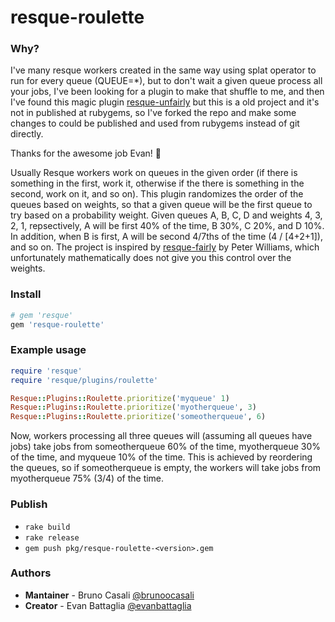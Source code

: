 resque-roulette
===============

### Why?

I've many resque workers created in the same way using splat operator to run for every queue (QUEUE=*), but to don't wait a given queue process all your jobs, 
I've been looking for a plugin to make that shuffle to me, and then I've found this magic plugin [resque-unfairly](https://github.com/seomoz/resque-unfairly) 
but this is a old project and it's not in published at rubygems, so I've forked the repo and make some changes to could be published and used from rubygems instead of git directly.

Thanks for the awesome job Evan! :beers: 

Usually Resque workers work on queues in the given order (if there is something in the first, work it, otherwise if the there is something in the second, work on it, and
so on). This plugin randomizes the order of the queues based on weights, so that a given queue will be the first queue to try based on a probability weight. Given queues A, B, C, D and
weights 4, 3, 2, 1, repsectively, A will be first 40% of the time, B 30%, C 20%, and D 10%. In addition, when B is first, A will be second 4/7ths of the time (4 / [4+2+1]), and so on. The
project is inspired by [resque-fairly](https://github.com/pezra/resque-fairly) by Peter Williams, which unfortunately mathematically does not give you this control over the weights.

### Install

```rb
# gem 'resque'
gem 'resque-roulette'
```

### Example usage

``` ruby
require 'resque'
require 'resque/plugins/roulette'

Resque::Plugins::Roulette.prioritize('myqueue' 1)
Resque::Plugins::Roulette.prioritize('myotherqueue', 3)
Resque::Plugins::Roulette.prioritize('someotherqueue', 6)
```

Now, workers processing all three queues will (assuming all queues have jobs) take jobs from someotherqueue 60% of the time, myotherqueue 30% of the time, and myqueue 10% of the time. This is achieved
by reordering the queues, so if someotherqueue is empty, the workers will take jobs from myotherqueue 75% (3/4) of the time.

### Publish

- `rake build`
- `rake release`
- `gem push pkg/resque-roulette-<version>.gem`

### Authors

- **Mantainer** - Bruno Casali [@brunoocasali](https://github.com/brunoocasali)
- **Creator**   - Evan Battaglia [@evanbattaglia](https://github.com/evanbattaglia)
